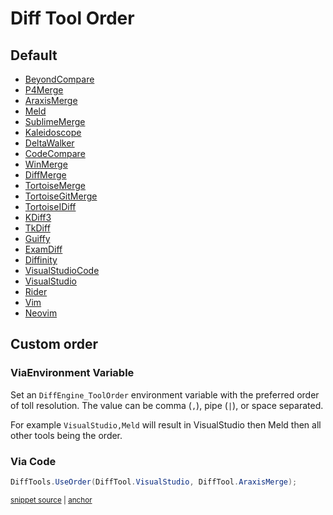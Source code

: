 <!--
GENERATED FILE - DO NOT EDIT
This file was generated by [MarkdownSnippets](https://github.com/SimonCropp/MarkdownSnippets).
Source File: /docs/mdsource/diff-tool.order.source.md
To change this file edit the source file and then run MarkdownSnippets.
-->

# Diff Tool Order


## Default

 * [BeyondCompare](/docs/diff-tool.md#beyondcompare) <!-- include: defaultOrder. path: /src/DiffEngine.Tests/defaultOrder.include.md -->
 * [P4Merge](/docs/diff-tool.md#p4merge)
 * [AraxisMerge](/docs/diff-tool.md#araxismerge)
 * [Meld](/docs/diff-tool.md#meld)
 * [SublimeMerge](/docs/diff-tool.md#sublimemerge)
 * [Kaleidoscope](/docs/diff-tool.md#kaleidoscope)
 * [DeltaWalker](/docs/diff-tool.md#deltawalker)
 * [CodeCompare](/docs/diff-tool.md#codecompare)
 * [WinMerge](/docs/diff-tool.md#winmerge)
 * [DiffMerge](/docs/diff-tool.md#diffmerge)
 * [TortoiseMerge](/docs/diff-tool.md#tortoisemerge)
 * [TortoiseGitMerge](/docs/diff-tool.md#tortoisegitmerge)
 * [TortoiseIDiff](/docs/diff-tool.md#tortoiseidiff)
 * [KDiff3](/docs/diff-tool.md#kdiff3)
 * [TkDiff](/docs/diff-tool.md#tkdiff)
 * [Guiffy](/docs/diff-tool.md#guiffy)
 * [ExamDiff](/docs/diff-tool.md#examdiff)
 * [Diffinity](/docs/diff-tool.md#diffinity)
 * [VisualStudioCode](/docs/diff-tool.md#visualstudiocode)
 * [VisualStudio](/docs/diff-tool.md#visualstudio)
 * [Rider](/docs/diff-tool.md#rider)
 * [Vim](/docs/diff-tool.md#vim)
 * [Neovim](/docs/diff-tool.md#neovim) <!-- endInclude -->


## Custom order


### ViaEnvironment Variable

Set an `DiffEngine_ToolOrder` environment variable with the preferred order of toll resolution. The value can be comma (`,`), pipe (`|`), or space separated.

For example `VisualStudio,Meld` will result in VisualStudio then Meld then all other tools being the order.


### Via Code

<!-- snippet: UseOrder -->
<a id='snippet-useorder'></a>
```cs
DiffTools.UseOrder(DiffTool.VisualStudio, DiffTool.AraxisMerge);
```
<sup><a href='/src/DiffEngine.Tests/DiffToolsTest.cs#L114-L116' title='Snippet source file'>snippet source</a> | <a href='#snippet-useorder' title='Start of snippet'>anchor</a></sup>
<!-- endSnippet -->
